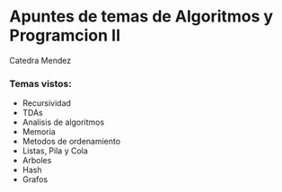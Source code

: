 # Apuntes de temas de Algoritmos y Programcion II

Catedra Mendez

### Temas vistos:
- Recursividad
- TDAs
- Analisis de algoritmos
- Memoria 
- Metodos de ordenamiento
- Listas, Pila y Cola
- Arboles
- Hash
- Grafos
